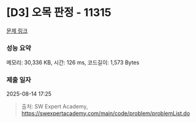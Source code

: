 # [D3] 오목 판정 - 11315 

[문제 링크](https://swexpertacademy.com/main/code/problem/problemDetail.do?contestProbId=AXaSUPYqPYMDFASQ) 

### 성능 요약

메모리: 30,336 KB, 시간: 126 ms, 코드길이: 1,573 Bytes

### 제출 일자

2025-08-14 17:25



> 출처: SW Expert Academy, https://swexpertacademy.com/main/code/problem/problemList.do